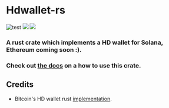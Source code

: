 # Hdwallet-rs

![test](https://github.com/ecj222/hdwallet-rs/actions/workflows/test.yml/badge.svg)
[![](https://img.shields.io/crates/d/hdwallet-rs.svg)](https://crates.io/crates/arrow2)
[![](https://img.shields.io/crates/dv/hdwallet-rs.svg)](https://crates.io/crates/arrow2)

### A rust crate which implements a HD wallet for Solana, Ethereum coming soon :).
### Check out [the docs]() on a how to use this crate.

## Credits
- Bitcoin's HD wallet rust [implementation](https://github.com/jjyr/hdwallet/tree/master/src).